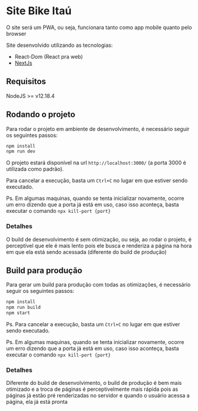 # Site Bike Itaú

O site será um PWA, ou seja, funcionara tanto como app mobile quanto pelo browser

Site desenvolvido utilizando as tecnologias:

- React-Dom (React pra web)
- [NextJs](https://nextjs.org/)

## Requisitos

NodeJS >= v12.18.4

## Rodando o projeto

Para rodar o projeto em ambiente de desenvolvimento, é necessário seguir os seguintes passos:

```bash
npm install
npm run dev
```

O projeto estará disponível na url `http://localhost:3000/` (a porta 3000 é utilizada como padrão).

Para cancelar a execução, basta um `Ctrl+C` no lugar em que estiver sendo executado.

Ps. Em algumas maquinas, quando se tenta inicializar novamente, ocorre um erro dizendo que a porta já está em uso, caso isso aconteça, basta executar o comando `npx kill-port {port}`

### Detalhes

O build de desenvolvimento é sem otimização, ou seja, ao rodar o projeto, é perceptível que ele é mais lento pois ele busca e renderiza a página na hora em que ela está sendo acessada (diferente do build de produção)

## Build para produção

Para gerar um build para produção com todas as otimizações, é necessário seguir os seguintes passos:

```bash
npm install
npm run build
npm start
```

Ps. Para cancelar a execução, basta um `Ctrl+C` no lugar em que estiver sendo executado.

Ps. Em algumas maquinas, quando se tenta inicializar novamente, ocorre um erro dizendo que a porta já está em uso, caso isso aconteça, basta executar o comando `npx kill-port {port}`

### Detalhes

Diferente do build de desenvolvimento, o build de produção é bem mais otimizado e a troca de páginas é perceptivelmente mais rápida pois as páginas já estão pré renderizadas no servidor e quando o usuário acessa a página, ela já está pronta
